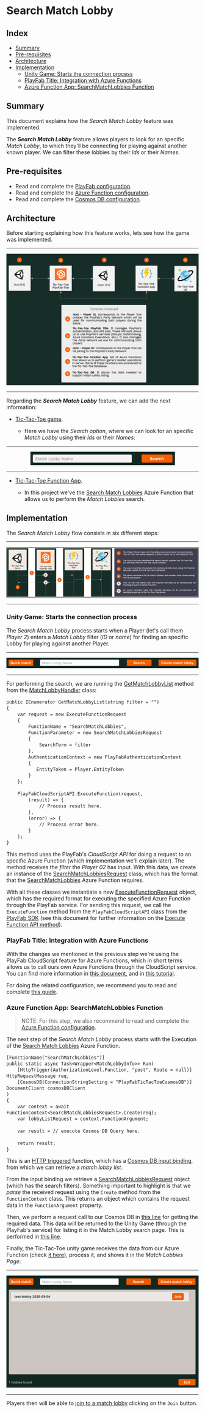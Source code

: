 # Search Match Lobby

## Index

- [Summary][summary-section]
- [Pre-requisites][pre-requisites-section]
- [Architecture][feature-architecture-section]
- [Implementation][feature-implementation-section]
  - [Unity Game: Starts the connection process][unity-game-starts-the-connection-process]
  - [PlayFab Title: Integration with Azure Functions][playfab-title-integration-with-azure-functions]
  - [Azure Function App: SearchMatchLobbies Function][azure-function-app-searchmatchlobbies-function]

## Summary

This document explains how the *Search Match Lobby* feature was implemented.

The ***Search Match Lobby*** feature allows players to look for an specific *Match Lobby*, to which they'll be connecting for playing against another known player. We can filter these lobbies by their *Ids* or their *Names*.

## Pre-requisites

- Read and complete the [PlayFab configuration][playfab-config-readme].
- Read and complete the [Azure Function configuration][azure-function-config-readme].
- Read and complete the [Cosmos DB configuration][cosmos-db-config-readme].

## Architecture

Before starting explaining how this feature works, lets see how the game was implemented.

---

![alt-text][architecture-01]

---

Regarding the ***Search Match Lobby*** feature, we can add the next information:

- [Tic-Tac-Toe game][unity-game-project]. 

  - Here we have the *Search option*, where we can look for an specific *Match Lobby* using their *Ids* or their *Names*: <br/>

---
  
  <p align="center">
    <img src="./document-assets/images/search-match-lobby-01.png" />
  </p>

---

- [Tic-Tac-Toe Function App][azure-function-project].
  
  - In this project we've the [Search Match Lobbies][azure-function-search-match-lobbies] Azure Function that allows us to perform the *Match Lobbies* search.

## Implementation

The *Search Match Lobby* flow consists in six different steps:

---

![alt-text][search-match-lobby-diagram-01]

---

### Unity Game: Starts the connection process

The *Search Match Lobby* process starts when a Player (let's call them *Player 2*) enters a *Match Lobby* filter (*ID* or *name*) for finding an specific Lobby for playing against another Player.

---

   <p align="center">
     <img src="./document-assets/images/search-match-lobby-02.png" />
   </p>

---

For performing the search, we are running the [GetMatchLobbyList][match-lobby-handler-get-lobby-list] method from the [MatchLobbyHandler][match-lobby-handler] class:

```CSharp
public IEnumerator GetMatchLobbyList(string filter = "")
{
    var request = new ExecuteFunctionRequest
    {
        FunctionName = "SearchMatchLobbies",
        FunctionParameter = new SearchMatchLobbiesRequest
        {
            SearchTerm = filter
        },
        AuthenticationContext = new PlayFabAuthenticationContext
        {
           EntityToken = Player.EntityToken
        }
    };

    PlayFabCloudScriptAPI.ExecuteFunction(request,
        (result) => {
            // Process result here.
        },
        (error) => {
            // Process error here.
        }
    );
}
```

This method uses the PlayFab's *CloudScript API* for doing a request to an specific Azure Function (which implementation we'll explain later). The method receives the *filter* the *Player 02* has input. With this data, we create an instance of the [SearchMatchLobbiesRequest][search-match-lobbies-request] class, which has the format that the [SearchMatchLobbies][azure-function-search-match-lobbies] Azure Function requires.

With all these classes we instantiate a new [ExecuteFunctionRequest][creating-instance-execute-function-request] object, which has the required format for executing the specified Azure Function through the PlayFab service. For sending this request, we call the `ExecuteFunction` method from the `PlayFabCloudScriptAPI` class from the [PlayFab SDK][unity-playfab-csharp-sdk] (see this document for further information on the [Execute Function API method][playfab-cloudscript-api-doc-execute-function]).

### PlayFab Title: Integration with Azure Functions

With the changes we mentioned in the previous step we're using the PlayFab CloudScript feature for Azure Functions, which in short terms allows us to call ours own Azure Functions through the CloudScript service. You can find more information in [this document][playfab-cloudscript-azure-function-feature], and in [this tutorial][playfab-cloudscript-azure-function-tutorial].

For doing the related configuration, we recommend you to read and complete [this guide][playfab-config-readme].

### Azure Function App: SearchMatchLobbies Function

> NOTE: For this step, we also recommend to read and complete the [Azure Function configuration][azure-function-config-readme].

The next step of the *Search Match Lobby* process starts with the Execution of the [Search Match Lobbies][azure-function-search-match-lobbies] Azure Function.

```CSharp
[FunctionName("SearchMatchLobbies")]
public static async Task<Wrapper<MatchLobbyInfo>> Run(
    [HttpTrigger(AuthorizationLevel.Function, "post", Route = null)] HttpRequestMessage req,
    [CosmosDB(ConnectionStringSetting = "PlayFabTicTacToeCosmosDB")] DocumentClient cosmosDBClient
)
{
    var context = await FunctionContext<SearchMatchLobbiesRequest>.Create(req);
    var lobbyListRequest = context.FunctionArgument;

    var result = // execute Cosmos DB Query here.

    return result;
}
```

This is an [HTTP triggered][azure-function-http-trigger-doc] function, which has a [Cosmos DB input binding][azure-function-cosmos-db-input-doc], from which we can retrieve a *match lobby list*.

From the input binding we retrieve a [SearchMatchLobbiesRequest][search-match-lobbies-request-azf] object (which has the search filters). Something important to highlight is that we *parse* the received request using the `Create` method from the `FunctionContext` class. This returns an object which contains the request data in the `FunctionArgument` property.

Then, we perform a request call to our Cosmos DB in [this line][azure-function-search-match-lobbies-cosmos-query] for getting the required data. This data will be returned to the Unity Game (through the PlayFab's service) for listing it in the Match Lobby search page. This is performed in [this line][azure-function-search-match-lobbies-return-data].

Finally, the Tic-Tac-Toe unity game receives the data from our Azure Function (check [it here][match-lobby-handler-get-lobby-list-success]), process it, and shows it in the *Match Lobbies Page*:

---

   <p align="center">
     <img src="./document-assets/images/search-match-lobby-03.png" />
   </p>

---

Players then will be able to [join to a match lobby][join-match-lobby-doc] clicking on the `Join` button.

<!-- Index -->

[summary-section]: #summary
[pre-requisites-section]: #pre-requisites
[search-match-lobby]: #search-match-lobby-feature
[feature-architecture-section]: #architecture
[feature-implementation-section]: #implementation
[unity-game-starts-the-connection-process]: #unity-game-starts-the-connection-process
[playfab-title-integration-with-azure-functions]: #playfab-title-integration-with-azure-functions
[azure-function-app-searchmatchlobbies-function]: #azure-function-app-searchmatchlobbies-function

<!-- Internal Links -->

[architecture-01]: ./document-assets/high-level-architecture.png
[search-match-lobby-diagram-01]: ./document-assets/images/diagrams/search-match-lobby-diagram-01.png

[unity-game-project]: ./TicTacToe
[azure-function-project]: ./AzureFunctions
[azure-function-search-match-lobbies]: ./AzureFunctions/TicTacToeFunctions/Functions/SearchMatchlobbies.cs
[azure-function-search-match-lobbies-return-data]: ./AzureFunctions/TicTacToeFunctions/Functions/SearchMatchlobbies.cs#L31s
[search-match-lobbies-request-azf]: ./AzureFunctions/TicTacToeFunctions/Models/Requests/SearchMatchLobbiesRequest.cs

[search-match-lobbies-request]: ./TicTacToe/Assets/Scripts/Models/Requests/SearchMatchLobbiesRequest.cs
[azure-function-search-match-lobbies-cosmos-query]: ./AzureFunctions/TicTacToeFunctions/Functions/SearchMatchlobbies.cs#L27

[match-lobby-handler]: ./TicTacToe/Assets/Scripts/Handlers/MatchlobbyHandler.cs
[match-lobby-handler-get-lobby-list]: ./TicTacToe/Assets/Scripts/Handlers/MatchlobbyHandler.cs#L71
[match-lobby-handler-get-lobby-list-success]: ./TicTacToe/Assets/Scripts/Handlers/MatchlobbyHandler.cs#L82
[join-match-lobby-doc]: ./join-to-the-match-lobby.md

<!-- External links -->

[unity-playfab-csharp-sdk]: https://docs.microsoft.com/gaming/playfab/sdks/unity3d/
[unity-playfab-sdk-repo]: https://github.com/PlayFab/UnitySDK

[creating-instance-execute-function-request]: ./TicTacToe/Assets/Scripts/Handlers/RequestHandler.cs#L35

[playfab-cloudscript-api-doc]: https://docs.microsoft.com/rest/api/playfab/cloudscript/server-side-cloud-script?view=playfab-rest
[playfab-cloudscript-api-doc-execute-function]: https://docs.microsoft.com/rest/api/playfab/cloudscript/server-side-cloud-script/executefunction?view=playfab-rest

[playfab-cloudscript-azure-function-feature]: https://docs.microsoft.com/gaming/playfab/features/automation/cloudscript-af/
[playfab-cloudscript-azure-function-tutorial]: https://docs.microsoft.com/gaming/playfab/features/automation/cloudscript-af/quickstart#using-and-calling-cloudscript-using-azure-functions-from-your-playfab-title

[playfab-config-readme]: ./TicTacToe/README.md
[azure-function-config-readme]: ./AzureFunctions/README.md
[cosmos-db-config-readme]: ./AzureFunctions/cosmos-db-configuration.md

[azure-function-http-trigger-doc]: https://docs.microsoft.com/azure/azure-functions/functions-bindings-http-webhook-trigger?tabs=csharp
[azure-function-cosmos-db-input-doc]: https://docs.microsoft.com/azure/azure-functions/functions-bindings-cosmosdb-v2-input?tabs=csharp

